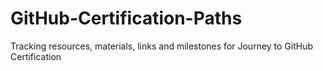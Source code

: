 # GitHub-Certification-Paths
Tracking resources, materials, links and milestones for Journey to GitHub Certification

